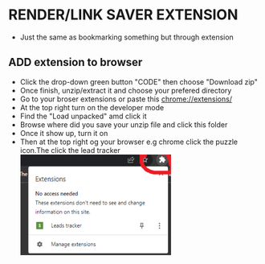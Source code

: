# RENDER/LINK SAVER EXTENSION

- Just the same as bookmarking something but through extension

## ADD extension to browser

- Click the drop-down green button "CODE" then choose "Download zip"
- Once finish, unzip/extract it and choose your prefered directory
- Go to your broser extensions or paste this [chrome://extensions/](chrome://extensions/)
- At the top right turn on the developer mode
- Find the "Load unpacked" amd click it
- Browse where did you save your unzip file and click this folder
- Once it show up, turn it on
- Then at the top right og your browser e.g chrome click the puzzle icon.The click the lead tracker
  <img src="Untitled.png"  width="300px" height="200px">

